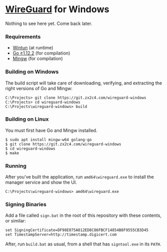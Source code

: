 # [WireGuard](https://www.wireguard.com/) for Windows

Nothing to see here yet. Come back later.

### Requirements

  - [Wintun](https://git.zx2c4.com/wintun) (at runtime)
  - [Go ≥1.12.2](https://golang.org/) (for compilation)
  - [Mingw](http://www.mingw.org/) (for compilation)

### Building on Windows

The build script will take care of downloading, verifying, and extracting the right versions of Go and Mingw:

```
C:\Projects> git clone https://git.zx2c4.com/wireguard-windows
C:\Projects> cd wireguard-windows
C:\Projects\wireguard-windows> build
```

### Building on Linux

You must first have Go and Mingw installed.

```
$ sudo apt install mingw-w64 golang-go
$ git clone https://git.zx2c4.com/wireguard-windows
$ cd wireguard-windows
$ make
```

### Running

After you've built the application, run `amd64\wireguard.exe` to install the manager service and show the UI.

```
C:\Projects\wireguard-windows> amd64\wireguard.exe
```

### Signing Binaries

Add a file called `sign.bat` in the root of this repository with these contents, or similar:

```
set SigningCertificate=DF98E075A012ED8C86FBCF14854B8F9555CB3D45
set TimestampServer=http://timestamp.digicert.com
```

After, run `build.bat` as usual, from a shell that has `signtool.exe` in its `PATH`.
